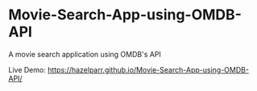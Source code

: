 # Movie-Search-App-using-OMDB-API
A movie search application using OMDB's API

Live Demo: https://hazelparr.github.io/Movie-Search-App-using-OMDB-API/

